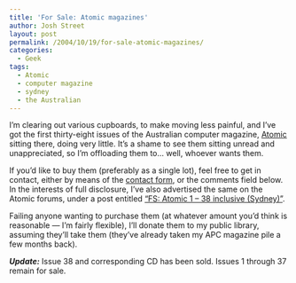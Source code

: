```yaml
---
title: 'For Sale: Atomic magazines'
author: Josh Street
layout: post
permalink: /2004/10/19/for-sale-atomic-magazines/
categories:
  - Geek
tags:
  - Atomic
  - computer magazine
  - sydney
  - the Australian
---
```

I&#8217;m clearing out various cupboards, to make moving less painful, and I&#8217;ve got the first thirty-eight issues of the Australian computer magazine, [Atomic][1] sitting there, doing very little. It&#8217;s a shame to see them sitting unread and unappreciated, so I&#8217;m offloading them to&#8230; well, whoever wants them.

If you&#8217;d like to buy them (preferably as a single lot), feel free to get in contact, either by means of the [contact form][2], or the comments field below. In the interests of full disclosure, I&#8217;ve also advertised the same on the Atomic forums, under a post entitled [&#8220;FS: Atomic 1 &#8211; 38 inclusive (Sydney)&#8221;][3].

Failing anyone wanting to purchase them (at whatever amount you&#8217;d think is reasonable &#8212; I&#8217;m fairly flexible), I&#8217;ll donate them to my public library, assuming they&#8217;ll take them (they&#8217;ve already taken my APC magazine pile a few months back).

***Update:*** Issue 38 and corresponding CD has been sold. Issues 1 through 37 remain for sale.

 [1]: http://www.atomicmpc.com.au/
 [2]: /contact/
 [3]: http://www.atomicmpc.com.au/forums.asp?s=1&c=2&t=8881&m=87416